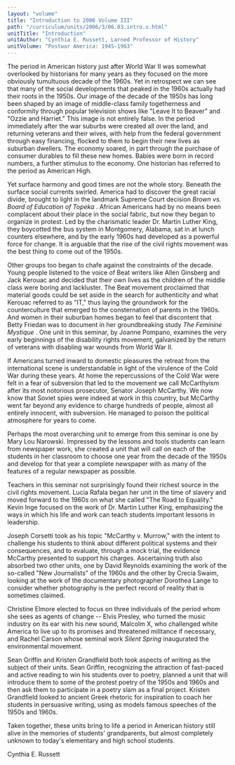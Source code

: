 ```yaml
---
layout: "volume"
title: "Introduction to 2006 Volume III"
path: "/curriculum/units/2006/3/06.03.intro.x.html"
unitTitle: "Introduction"
unitAuthor: "Cynthia E. Russett, Larned Professor of History"
unitVolume: "Postwar America: 1945-1963"
---
```

<body>
<p>
The period in American history just after World War II was somewhat overlooked by historians for many years as they focused on the more obviously tumultuous decade of the 1960s. Yet in retrospect we can see that many of the social developments that peaked in the 1960s actually had their roots in the 1950s. Our image of the decade of the 1950s has long been shaped by an image of middle-class family togetherness and conformity through popular television shows like "Leave It to Beaver" and "Ozzie and Harriet." This image is not entirely false. In the period immediately after the war suburbs were created all over the land, and returning veterans and their wives, with help from the federal government through easy financing, flocked to them to begin their new lives as suburban dwellers. The economy soared, in part through the purchase of consumer durables to fill these new homes. Babies were born in record numbers, a further stimulus to the economy. One historian has referred to the period as American High.
</p>
<p>
Yet surface harmony and good times are not the whole story. Beneath the surface social currents swirled. America had to discover the great racial divide, brought to light in the landmark Supreme Court decision
<i>
Brown vs. Board of Education of Topeka
</i>
. African Americans had by no means been complacent about their place in the social fabric, but now they began to organize in protest. Led by the charismatic leader Dr. Martin Luther King, they boycotted the bus system in Montgomery, Alabama, sat in at lunch counters elsewhere, and by the early 1960s had developed as a powerful force for change. It is arguable that the rise of the civil rights movement was the best thing to come out of the 1950s.
</p>
<p>
Other groups too began to chafe against the constraints of the decade. Young people listened to the voice of Beat writers like Allen Ginsberg and Jack Kerouac and decided that their own lives as the children of the middle class were boring and lackluster. The Beat movement proclaimed that material goods could be set aside in the search for authenticity and what Kerouac referred to as "IT," thus laying the groundwork for the counterculture that emerged to the consternation of parents in the 1960s. And women in their suburban homes began to feel that discontent that Betty Friedan was to document in her groundbreaking study
<i>
The Feminine Mystique
</i>
. One unit in this seminar, by Joanne Pompano, examines the very early beginnings of the disability rights movement, galvanized by the return of veterans with disabling war wounds from World War II.
</p>
<p>
If Americans turned inward to domestic pleasures the retreat from the international scene is understandable in light of the virulence of the Cold War during these years. At home the repercussions of the Cold War were felt in a fear of subversion that led to the movement we call McCarthyism after its most notorious prosecutor, Senator Joseph McCarthy. We now know that Soviet spies were indeed at work in this country, but McCarthy went far beyond any evidence to charge hundreds of people, almost all entirely innocent, with subversion. He managed to poison the political atmosphere for years to come.
</p>
<p>
Perhaps the most overarching unit to emerge from this seminar is one by Mary Lou Narowski. Impressed by the lessons and tools students can learn from newspaper work, she created a unit that will call on each of the students in her classroom to choose one year from the decade of the 1950s and develop for that year a complete newspaper with as many of the features of a regular newspaper as possible.
</p>
<p>
Teachers in this seminar not surprisingly found their richest source in the civil rights movement. Lucia Rafala began her unit in the time of slavery and moved forward to the 1960s on what she called "The Road to Equality." Kevin Inge focused on the work of Dr. Martin Luther King, emphasizing the ways in which his life and work can teach students important lessons in leadership.
</p>
<p>
Joseph Corsetti took as his topic "McCarthy v. Murrow," with the intent to challenge his students to think about different political systems and their consequences, and to evaluate, through a mock trial, the evidence McCarthy presented to support his charges. Ascertaining truth also absorbed two other units, one by David Reynolds examining the work of the so-called "New Journalists" of the 1960s and the other by Crecia Swaim, looking at the work of the documentary photographer Dorothea Lange to consider whether photography is the perfect record of reality that is sometimes claimed.
</p>
<p>
Christine Elmore elected to focus on three individuals of the period whom she sees as agents of change -- Elvis Presley, who turned the music industry on its ear with his new sound, Malcolm X, who challenged white America to live up to its promises and threatened militance if necessary, and Rachel Carson whose seminal work
<i>
Silent Spring
</i>
inaugurated the environmental movement.
</p>
<p>
Sean Griffin and Kristen Grandfield both took aspects of writing as the subject of their units. Sean Griffin, recognizing the attraction of fast-paced and active reading to win his students over to poetry, planned a unit that will introduce them to some of the protest poetry of the 1950s and 1960s and then ask them to participate in a poetry slam as a final project. Kristen Grandfield looked to ancient Greek rhetoric for inspiration to coach her students in persuasive writing, using as models famous speeches of the 1950s and 1960s.
</p>
<p>
Taken together, these units bring to life a period in American history still alive in the memories of students' grandparents, but almost completely unknown to today's elementary and high school students.
</p>
<p>
Cynthia E. Russett
</p>
</body>
